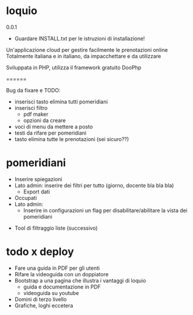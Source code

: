 loquio
======
0.0.1

+ Guardare INSTALL.txt per le istruzioni di installazione!

Un'applicazione cloud per gestire facilmente le prenotazioni online
Totalmente italiana e in italiano, da impacchettare e da utilizzare

Sviluppata in PHP, utilizza il framework gratuito DooPhp


======

Bug da fixare e TODO:


* inserisci tasto elimina tutti pomeridiani
* inserisci filtro
    + pdf maker
    + opzioni da creare
* voci di menu da mettere a posto
* testi da rifare per pomeridiani
* tasto elimina tutte le prenotazioni (sei sicuro??)


pomeridiani
======

* Inserire spiegazioni
* Lato admin: inserire dei filtri per tutto (giorno, docente bla bla bla)
    + Export dati
* Occupati
* Lato admin:
    + Inserire in configurazioni un flag per disabilitare/abilitare la vista dei pomeridiani

+ Tool di filtraggio liste (successivo)


todo x deploy
======

* Fare una guida in PDF per gli utenti
* Rifare la videoguida con un doppiatore
* Bootstrap a una pagina che illustra i vantaggi di loquio
    + guida e documentazione in PDF
    + videoguida su youtube
* Domini di terzo livello
* Grafiche, loghi eccetera